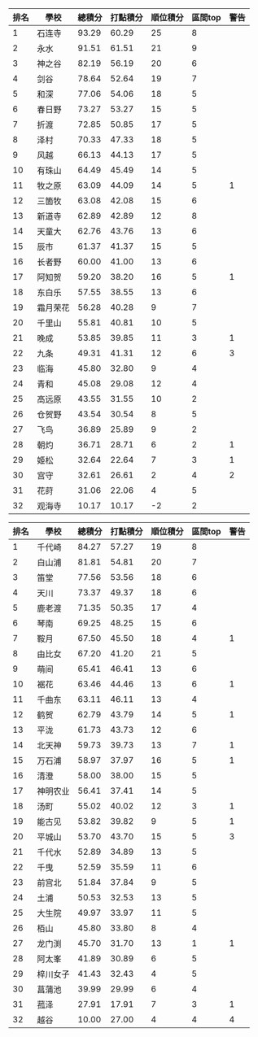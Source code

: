 排名|學校|總積分|打點積分|順位積分|區間top|警告
-|-|-|-|-|-|-
1|石连寺|93.29 |60.29 |25|8|
2|永水|91.51 |61.51 |21|9|
3|神之谷|82.19 |56.19 |20|6|
4|剑谷|78.64 |52.64 |19|7|
5|和深|77.06 |54.06 |18|5|
6|春日野|73.27 |53.27 |15|5|
7|折渡|72.85 |50.85 |17|5|
8|泽村|70.33 |47.33 |18|5|
9|风越|66.13 |44.13 |17|5|
10|有珠山|64.49 |45.49 |14|5|
11|牧之原|63.09 |44.09 |14|5|1
12|三箇牧|63.08 |42.08 |15|6|
13|新道寺|62.89 |42.89 |12|8|
14|天童大|62.76 |43.76 |13|6|
15|辰市|61.37 |41.37 |15|5|
16|长者野|60.00 |41.00 |13|6|
17|阿知贺|59.20 |38.20 |16|5|1
18|东白乐|57.55 |38.55 |13|6|
19|霜月荣花|56.28 |40.28 |9|7|
20|千里山|55.81 |40.81 |10|5|
21|晚成|53.85 |39.85 |11|3|1
22|九条|49.31 |41.31 |12|6|3
23|临海|45.80 |32.80 |9|4|
24|青和|45.08 |29.08 |12|4|
25|高远原|43.55 |31.55 |10|2|
26|仓贺野|43.54 |30.54 |8|5|
27|飞鸟|36.89 |25.89 |9|2|
28|朝灼|36.71 |28.71 |6|2|1
29|姬松|32.64 |22.64 |7|3|1
30|宫守|32.61 |26.61 |2|4|2
31|花莳|31.06 |22.06 |4|5|
32|观海寺|10.17 |10.17 |-2|2|

排名|學校|總積分|打點積分|順位積分|區間top|警告
-|-|-|-|-|-|-
1|千代崎|84.27 |57.27 |19|8|
2|白山浦|81.81 |54.81 |20|7|
3|笛堂|77.56 |53.56 |18|6|
4|天川|73.37 |49.37 |18|6|
5|鹿老渡|71.35 |50.35 |17|4|
6|琴南|69.25 |48.25 |15|6|
7|鞍月|67.50 |45.50 |18|4|1
8|由比女|67.20 |41.20 |21|5|
9|萌间|65.41 |46.41 |13|6|
10|裾花|63.46 |44.46 |13|6|1
11|千曲东|63.11 |46.11 |13|4|
12|鹤贺|62.79 |43.79 |14|5|1
13|平泷|61.73 |43.73 |12|6|
14|北天神|59.73 |39.73 |13|7|1
15|万石浦|58.97 |37.97 |16|5|1
16|清澄|58.00 |38.00 |15|5|
17|神明农业|56.41 |37.41 |14|5|
18|汤町|55.02 |40.02 |12|3|1
19|能古见|53.82 |39.82 |9|5|1
20|平城山|53.70 |43.70 |15|5|3
21|千代水|52.89 |34.89 |13|5|
22|千曳|52.59 |35.59 |11|6|
23|前宫北|51.84 |37.84 |9|5|
24|土浦|50.53 |32.53 |13|5|
25|大生院|49.97 |33.97 |11|5|
26|栢山|45.80 |33.80 |8|4|
27|龙门渕|45.70 |31.70 |13|1|1
28|阿太峯|41.89 |30.89 |6|5|
29|梓川女子|41.43 |32.43 |4|5|
30|菖蒲池|39.99 |29.99 |6|4|
31|菰泽|27.91 |17.91 |7|3|1
32|越谷|10.00 |27.00 |4|4|4
